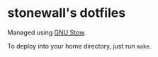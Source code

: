 stonewall's dotfiles
====================

Managed using [GNU Stow](https://www.gnu.org/software/stow/manual/stow.html).

To deploy into your home directory, just run `make`.
